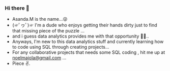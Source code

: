 ### Hi there 👋
- Asanda.M is the name...😜
- (☞ﾟヮﾟ)☞ I'm a dude who enjoys getting their hands dirty just to find that missing piece of the puzzle ...
- and i guess data analytics provides me with that opportunity 🤷‍♂️..
- Anyways, I'm new to this data analytics stuff and currently learning how to code using SQL through creating projects...
- For any collaborative projects that needs some SQL coding , hit me up at noelmajola@gmail.com ...
- Piece ✌.


<!--
**AsandaTheCurious/AsandaTheCurious** is a ✨ _special_ ✨ repository because its `README.md` (this file) appears on your GitHub profile.


